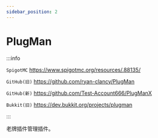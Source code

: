 ```yaml
---
sidebar_position: 2
---
```


# PlugMan

:::info

`SpigotMC` https://www.spigotmc.org/resources/.88135/

`GitHub(旧)` https://github.com/ryan-clancy/PlugMan

`GitHub(新)` https://github.com/Test-Account666/PlugManX

`Bukkit(旧)` https://dev.bukkit.org/projects/plugman

:::

老牌插件管理插件。
